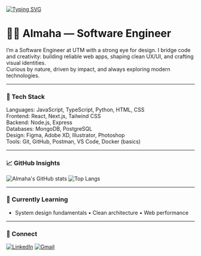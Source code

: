 <!-- Profile README for AlmahaR | Dark & Professional -->

<!-- Typing Animation -->
[![Typing SVG](https://readme-typing-svg.demolab.com?font=Fira+Code&weight=500&duration=2800&pause=900&width=900&size=28&color=9AE1FF&multiline=true&lines=Hi%2C+I'm+Almaha+%F0%9F%91%8B;Software+Engineer;Graphic+Designer;UX%2FUI+Designer;Website+Designer;System+Analyst;Tech+Enthusiast)](https://git.io/typing-svg)

# 👩‍💻 Almaha — Software Engineer

I’m a Software Engineer at UTM with a strong eye for design. I bridge code and creativity:
building reliable web apps, shaping clean UX/UI, and crafting visual identities.  
Curious by nature, driven by impact, and always exploring modern technologies.

---

### 🧰 Tech Stack
Languages: JavaScript, TypeScript, Python, HTML, CSS  
Frontend: React, Next.js, Tailwind CSS  
Backend: Node.js, Express  
Databases: MongoDB, PostgreSQL  
Design: Figma, Adobe XD, Illustrator, Photoshop  
Tools: Git, GitHub, Postman, VS Code, Docker (basics)


---

### 📈 GitHub Insights
![Almaha's GitHub stats](https://github-readme-stats.vercel.app/api?username=AlmahaR&show_icons=true&theme=tokyonight)
![Top Langs](https://github-readme-stats.vercel.app/api/top-langs/?username=AlmahaR&layout=compact&theme=tokyonight)

---

### 🎯 Currently Learning
- System design fundamentals • Clean architecture • Web performance

---

### 🤝 Connect
[![LinkedIn](https://img.shields.io/badge/LinkedIn-0A66C2?logo=linkedin&logoColor=fff)](https://www.linkedin.com/in/almaha-raheem-910009361)
[![Gmail](https://img.shields.io/badge/Email-D14836?logo=gmail&logoColor=fff)](mailto:almaharahim@gmail.com)

<!-- Notes:
- Keep it honest: add only real skills/projects.
- You can pin your top repos from the profile page (Customize your pins).
-->
